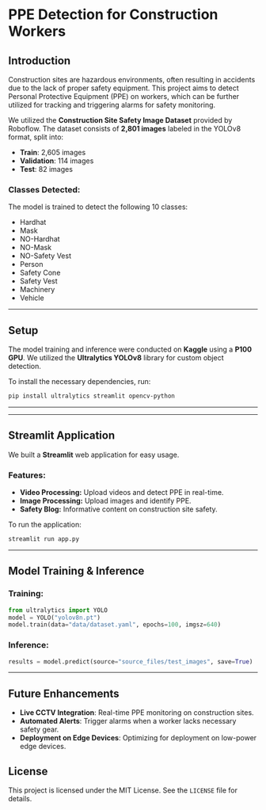 # PPE Detection for Construction Workers

## Introduction
Construction sites are hazardous environments, often resulting in accidents due to the lack of proper safety equipment. This project aims to detect Personal Protective Equipment (PPE) on workers, which can be further utilized for tracking and triggering alarms for safety monitoring.

We utilized the **Construction Site Safety Image Dataset** provided by Roboflow. The dataset consists of **2,801 images** labeled in the YOLOv8 format, split into:
- **Train**: 2,605 images
- **Validation**: 114 images
- **Test**: 82 images

### Classes Detected:
The model is trained to detect the following 10 classes:
- Hardhat
- Mask
- NO-Hardhat
- NO-Mask
- NO-Safety Vest
- Person
- Safety Cone
- Safety Vest
- Machinery
- Vehicle

---

## Setup
The model training and inference were conducted on **Kaggle** using a **P100 GPU**. We utilized the **Ultralytics YOLOv8** library for custom object detection.

To install the necessary dependencies, run:
```bash
pip install ultralytics streamlit opencv-python
```

---

---

## Streamlit Application
We built a **Streamlit** web application for easy usage.

### Features:
- **Video Processing:** Upload videos and detect PPE in real-time.
- **Image Processing:** Upload images and identify PPE.
- **Safety Blog:** Informative content on construction site safety.

To run the application:
```bash
streamlit run app.py
```

---

## Model Training & Inference
### Training:
```python
from ultralytics import YOLO
model = YOLO("yolov8n.pt")
model.train(data="data/dataset.yaml", epochs=100, imgsz=640)
```

### Inference:
```python
results = model.predict(source="source_files/test_images", save=True)
```

---

## Future Enhancements
- **Live CCTV Integration**: Real-time PPE monitoring on construction sites.
- **Automated Alerts**: Trigger alarms when a worker lacks necessary safety gear.
- **Deployment on Edge Devices**: Optimizing for deployment on low-power edge devices.


## License
This project is licensed under the MIT License. See the `LICENSE` file for details.

